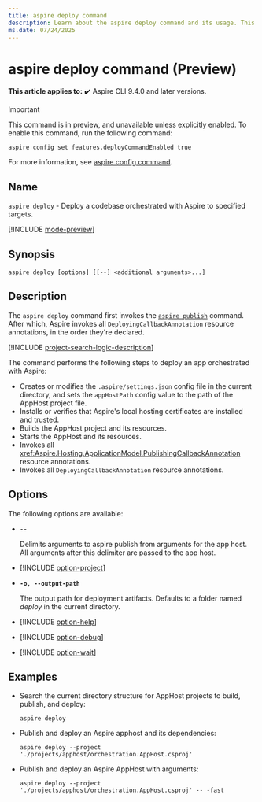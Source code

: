 ```yaml
---
title: aspire deploy command
description: Learn about the aspire deploy command and its usage. This command first runs publishing mode, then invokes resource deployments declared by the app host.
ms.date: 07/24/2025
---
```

# aspire deploy command (Preview)

**This article applies to:** ✔️ Aspire CLI 9.4.0 and later versions.

> [!IMPORTANT]
> This command is in preview, and unavailable unless explicitly enabled. To enable this command, run the following command:
>
> ```Aspire
> aspire config set features.deployCommandEnabled true
> ```
>
> For more information, see [aspire config command](aspire-config.md).

## Name

`aspire deploy` - Deploy a codebase orchestrated with Aspire to specified targets.

[!INCLUDE [mode-preview](includes/mode-preview.md)]

## Synopsis

```Command
aspire deploy [options] [[--] <additional arguments>...]
```

## Description

The `aspire deploy` command first invokes the [`aspire publish`](./aspire-publish.md) command. After which, Aspire invokes all `DeployingCallbackAnnotation` resource annotations, in the order they're declared.

[!INCLUDE [project-search-logic-description](includes/project-search-logic-description.md)]

The command performs the following steps to deploy an app orchestrated with Aspire:

- Creates or modifies the `.aspire/settings.json` config file in the current directory, and sets the `appHostPath` config value to the path of the AppHost project file.
- Installs or verifies that Aspire's local hosting certificates are installed and trusted.
- Builds the AppHost project and its resources.
- Starts the AppHost and its resources.
- Invokes all <xref:Aspire.Hosting.ApplicationModel.PublishingCallbackAnnotation> resource annotations.
- Invokes all `DeployingCallbackAnnotation` resource annotations.

## Options

The following options are available:

- **`--`**

  Delimits arguments to aspire publish from arguments for the app host. All arguments after this delimiter are passed to the app host.

- [!INCLUDE [option-project](includes/option-project.md)]

- **`-o, --output-path`**

  The output path for deployment artifacts. Defaults to a folder named _deploy_ in the current directory.

- [!INCLUDE [option-help](includes/option-help.md)]

- [!INCLUDE [option-debug](includes/option-debug.md)]

- [!INCLUDE [option-wait](includes/option-wait.md)]

## Examples

- Search the current directory structure for AppHost projects to build, publish, and deploy:

  ```Command
  aspire deploy
  ```

- Publish and deploy an Aspire apphost and its dependencies:

  ```Command
  aspire deploy --project './projects/apphost/orchestration.AppHost.csproj'
  ```

- Publish and deploy an Aspire AppHost with arguments:

  ```Command
  aspire deploy --project './projects/apphost/orchestration.AppHost.csproj' -- -fast
  ```

